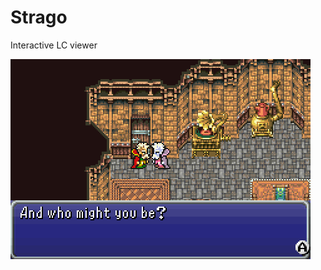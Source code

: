 # Strago
Interactive LC viewer

![Strago](https://github.com/astrofelipe/Strago/raw/master/img/strago.png)
